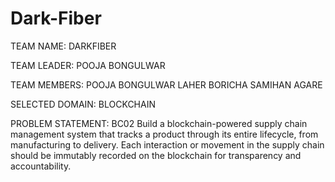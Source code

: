 # Dark-Fiber
TEAM NAME: DARKFIBER

TEAM LEADER: POOJA BONGULWAR

TEAM MEMBERS: POOJA BONGULWAR
              LAHER BORICHA
              SAMIHAN AGARE
              
 SELECTED DOMAIN: BLOCKCHAIN
 
 PROBLEM STATEMENT: BC02
                    Build a blockchain-powered supply chain management system that tracks a product through its entire lifecycle, from manufacturing to delivery. Each interaction or movement in the supply chain should be immutably recorded on the blockchain for transparency and accountability. 
